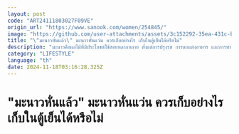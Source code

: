 ```yaml
---
layout: post
code: "ART24111803027F09VE"
origin_url: "https://www.sanook.com/women/254845/"
image: "https://github.com/user-attachments/assets/3c152292-35ea-431c-b4ac-2f69fd1a011d"
title: "\"มะนาวหั่นแล้ว\" มะนาวหั่นแว่น ควรเก็บอย่างไร เก็บในตู้เย็นได้หรือไม่"
description: "มะนาวคือผลไม้ที่มีประโยชน์ใช้สอยหลากหลาย ตั้งแต่การปรุงรส การตกแต่งอาหาร และการทำอาหาร"
category: "LIFESTYLE"
language: "th"
date: 2024-11-18T03:16:28.325Z
---
```


# "มะนาวหั่นแล้ว" มะนาวหั่นแว่น ควรเก็บอย่างไร เก็บในตู้เย็นได้หรือไม่